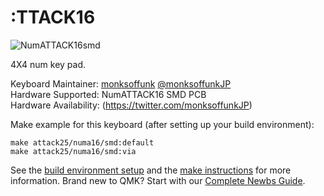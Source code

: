 :TTACK16
===

![NumATTACK16smd](http://www.sho-k.co.uk/tech/wp-content/uploads/2019/11/O-_OneDrive_Documents_KiCad_NumAttack_SMD_IMG_6434.jpg)

4X4 num key pad.

Keyboard Maintainer: [monksoffunk](https://github.com/monksoffunk/) [@monksoffunkJP](https://twitter.com/monksoffunkJP)  
Hardware Supported: NumATTACK16 SMD PCB  
Hardware Availability: (https://twitter.com/monksoffunkJP)

Make example for this keyboard (after setting up your build environment):

    make attack25/numa16/smd:default
    make attack25/numa16/smd:via

See the [build environment setup](https://docs.qmk.fm/#/getting_started_build_tools) and the [make instructions](https://docs.qmk.fm/#/getting_started_make_guide) for more information. Brand new to QMK? Start with our [Complete Newbs Guide](https://docs.qmk.fm/#/newbs).
